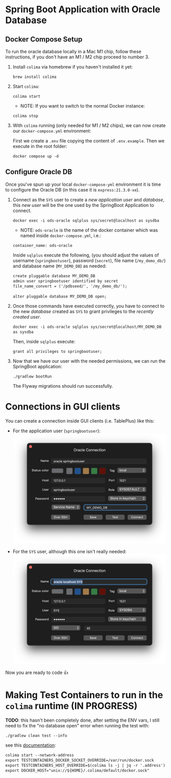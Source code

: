 # Spring Boot Application with Oracle Database

## Docker Compose Setup

To run the oracle database locally in a Mac M1 chip, follow these instructions, if you don't have an M1 / M2 chip proceed to number 3.

1. Install `colima` via homebrew if you haven't installed it yet:

   ```shell
   brew install colima
   ```

2. Start `colima`:

   ```shell
   colima start
   ```

   * NOTE: If you want to switch to the normal Docker instance:

   ```shell
   colima stop
   ```

3. With `colima` running (only needed for M1 / M2 chips), we can now create our `docker-compose.yml` environment:

   First we create a `.env` file copying the content of `.env.example`. Then we execute in the root folder:

   ```shell
   docker compose up -d
   ```

## Configure Oracle DB

Once you've spun up your local `docker-compose-yml` environment it is time to configure the Oracle DB (in this case it is `express:21.3.0-xe`).

1. Connect as the `SYS` user to create a _new application user_ and _database_, this _new user_ will be the one used by the SpringBoot Application to connect.

   ```shell
   docker exec -i ods-oracle sqlplus sys/secret@localhost as sysdba
   ```

   * NOTE: `ods-oracle` is the name of the docker container which was named inside `docker-compose.yml`, i.e.:
   ```
   container_name: ods-oracle
   ```

   Inside `sqlplus` execute the following, (you should adjust the values of username (`springbootuser`),
    password (`secret`), file name (`/my_demo_db/`) and database name (`MY_DEMO_DB`) as needed:

   ```shell
   create pluggable database MY_DEMO_DB
   admin user springbootuser identified by secret
   file_name_convert = ('/pdbseed/', '/my_demo_db/');

   alter pluggable database MY_DEMO_DB open;
   ```

2. Once those commands have executed correctly, you have to connect to the new _database_ created as `SYS` to grant privileges to the _recently created user_.

   ```shell
   docker exec -i ods-oracle sqlplus sys/secret@localhost/MY_DEMO_DB as sysdba
   ```

   Then, inside `sqlplus` execute:

   ```shell
   grant all privileges to springbootuser;
   ```

3. Now that we have our user with the needed permissions, we can run the SpringBoot application:

   ```shell
   ./gradlew bootRun
   ```

   The Flyway migrations should run successfully.

# Connections in GUI clients

You can create a connection inside GUI clients (i.e. TablePlus) like this:

- For the application user (`springbootuser`):
![tableplus custom user connection](docs/assets/tableplus_conn_custom_user.png)

- For the `SYS` user, although this one isn't really needed:
![tableplus SYS user connection](docs/assets/tableplus_conn_sys.png)

Now you are ready to code 👍

# Making Test Containers to run in the `colima` runtime (IN PROGRESS)

**TODO**: this hasn't been completely done, after setting the ENV vars, I still need to fix the "no database open" error when running the test with:

```
./gradlew clean test --info
```

see this [documentation](https://java.testcontainers.org/supported_docker_environment/#colima):

```
colima start --network-address
export TESTCONTAINERS_DOCKER_SOCKET_OVERRIDE=/var/run/docker.sock
export TESTCONTAINERS_HOST_OVERRIDE=$(colima ls -j | jq -r '.address')
export DOCKER_HOST="unix://${HOME}/.colima/default/docker.sock"
```
